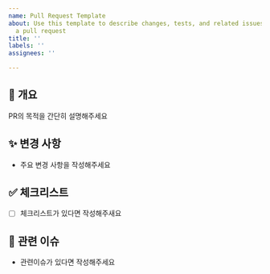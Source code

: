 ```yaml
---
name: Pull Request Template
about: Use this template to describe changes, tests, and related issues when opening
  a pull request
title: ''
labels: ''
assignees: ''

---
```


## 📌 개요
PR의 목적을 간단히 설명해주세요

## ✨ 변경 사항
- 주요 변경 사항을 작성해주세요

## ✅ 체크리스트
- [ ] 체크리스트가 있다면 작성해주새요

## 📎 관련 이슈
- 관련이슈가 있다면 작성해주세요
